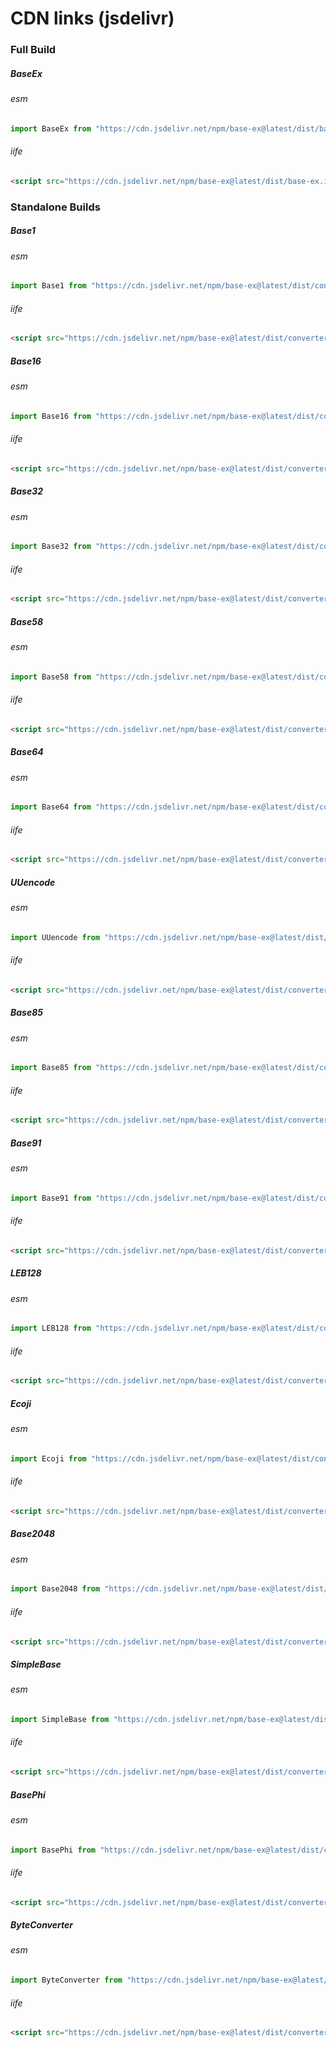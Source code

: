 # CDN links (jsdelivr)

### Full Build

##### BaseEx
###### esm
```js
import BaseEx from "https://cdn.jsdelivr.net/npm/base-ex@latest/dist/base-ex.esm.min.js";
```
###### iife
```html
<script src="https://cdn.jsdelivr.net/npm/base-ex@latest/dist/base-ex.iife.min.js"></script>
```


### Standalone Builds

##### Base1
###### esm
```js
import Base1 from "https://cdn.jsdelivr.net/npm/base-ex@latest/dist/converters/Base1/base-1.esm.min.js";
```
###### iife
```html
<script src="https://cdn.jsdelivr.net/npm/base-ex@latest/dist/converters/Base1/base-1.iife.min.js"></script>
```


##### Base16
###### esm
```js
import Base16 from "https://cdn.jsdelivr.net/npm/base-ex@latest/dist/converters/Base16/base-16.esm.min.js";
```
###### iife
```html
<script src="https://cdn.jsdelivr.net/npm/base-ex@latest/dist/converters/Base16/base-16.iife.min.js"></script>
```


##### Base32
###### esm
```js
import Base32 from "https://cdn.jsdelivr.net/npm/base-ex@latest/dist/converters/Base32/base-32.esm.min.js";
```
###### iife
```html
<script src="https://cdn.jsdelivr.net/npm/base-ex@latest/dist/converters/Base32/base-32.iife.min.js"></script>
```


##### Base58
###### esm
```js
import Base58 from "https://cdn.jsdelivr.net/npm/base-ex@latest/dist/converters/Base58/base-58.esm.min.js";
```
###### iife
```html
<script src="https://cdn.jsdelivr.net/npm/base-ex@latest/dist/converters/Base58/base-58.iife.min.js"></script>
```


##### Base64
###### esm
```js
import Base64 from "https://cdn.jsdelivr.net/npm/base-ex@latest/dist/converters/Base64/base-64.esm.min.js";
```
###### iife
```html
<script src="https://cdn.jsdelivr.net/npm/base-ex@latest/dist/converters/Base64/base-64.iife.min.js"></script>
```


##### UUencode
###### esm
```js
import UUencode from "https://cdn.jsdelivr.net/npm/base-ex@latest/dist/converters/UUencode/uuencode.esm.min.js";
```
###### iife
```html
<script src="https://cdn.jsdelivr.net/npm/base-ex@latest/dist/converters/UUencode/uuencode.iife.min.js"></script>
```


##### Base85
###### esm
```js
import Base85 from "https://cdn.jsdelivr.net/npm/base-ex@latest/dist/converters/Base85/base-85.esm.min.js";
```
###### iife
```html
<script src="https://cdn.jsdelivr.net/npm/base-ex@latest/dist/converters/Base85/base-85.iife.min.js"></script>
```


##### Base91
###### esm
```js
import Base91 from "https://cdn.jsdelivr.net/npm/base-ex@latest/dist/converters/Base91/base-91.esm.min.js";
```
###### iife
```html
<script src="https://cdn.jsdelivr.net/npm/base-ex@latest/dist/converters/Base91/base-91.iife.min.js"></script>
```


##### LEB128
###### esm
```js
import LEB128 from "https://cdn.jsdelivr.net/npm/base-ex@latest/dist/converters/LEB128/leb-128.esm.min.js";
```
###### iife
```html
<script src="https://cdn.jsdelivr.net/npm/base-ex@latest/dist/converters/LEB128/leb-128.iife.min.js"></script>
```


##### Ecoji
###### esm
```js
import Ecoji from "https://cdn.jsdelivr.net/npm/base-ex@latest/dist/converters/Ecoji/ecoji.esm.min.js";
```
###### iife
```html
<script src="https://cdn.jsdelivr.net/npm/base-ex@latest/dist/converters/Ecoji/ecoji.iife.min.js"></script>
```


##### Base2048
###### esm
```js
import Base2048 from "https://cdn.jsdelivr.net/npm/base-ex@latest/dist/converters/Base2048/base-2048.esm.min.js";
```
###### iife
```html
<script src="https://cdn.jsdelivr.net/npm/base-ex@latest/dist/converters/Base2048/base-2048.iife.min.js"></script>
```


##### SimpleBase
###### esm
```js
import SimpleBase from "https://cdn.jsdelivr.net/npm/base-ex@latest/dist/converters/SimpleBase/simple-base.esm.min.js";
```
###### iife
```html
<script src="https://cdn.jsdelivr.net/npm/base-ex@latest/dist/converters/SimpleBase/simple-base.iife.min.js"></script>
```


##### BasePhi
###### esm
```js
import BasePhi from "https://cdn.jsdelivr.net/npm/base-ex@latest/dist/converters/BasePhi/base-phi.esm.min.js";
```
###### iife
```html
<script src="https://cdn.jsdelivr.net/npm/base-ex@latest/dist/converters/BasePhi/base-phi.iife.min.js"></script>
```


##### ByteConverter
###### esm
```js
import ByteConverter from "https://cdn.jsdelivr.net/npm/base-ex@latest/dist/converters/ByteConverter/byte-converter.esm.min.js";
```
###### iife
```html
<script src="https://cdn.jsdelivr.net/npm/base-ex@latest/dist/converters/ByteConverter/byte-converter.iife.min.js"></script>
```
